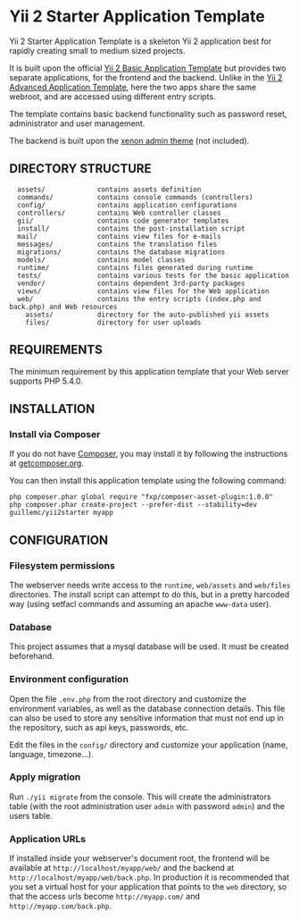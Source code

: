 Yii 2 Starter Application Template
==================================

Yii 2 Starter Application Template is a skeleton Yii 2 application best for
rapidly creating small to medium sized projects.

It is built upon the official [Yii 2 Basic Application Template](https://github.com/yiisoft/yii2-app-basic)
but provides two separate applications, for the frontend and the backend. Unlike in the
[Yii 2 Advanced Application Template](https://github.com/yiisoft/yii2-app-advanced), here the
two apps share the same webroot, and are accessed using different entry scripts.

The template contains basic backend functionality such as password reset, administrator and user management.

The backend is built upon the [xenon admin theme](http://xenontheme.com/) (not included).

DIRECTORY STRUCTURE
-------------------

      assets/             contains assets definition
      commands/           contains console commands (controllers)
      config/             contains application configurations
      controllers/        contains Web controller classes
      gii/                contains code generator templates
      install/            contains the post-installation script
      mail/               contains view files for e-mails
      messages/           contains the translation files
      migrations/         contains the database migrations
      models/             contains model classes
      runtime/            contains files generated during runtime
      tests/              contains various tests for the basic application
      vendor/             contains dependent 3rd-party packages
      views/              contains view files for the Web application
      web/                contains the entry scripts (index.php and back.php) and Web resources
        assets/           directory for the auto-published yii assets
        files/            directory for user uploads



REQUIREMENTS
------------

The minimum requirement by this application template that your Web server supports PHP 5.4.0.


INSTALLATION
------------

### Install via Composer

If you do not have [Composer](http://getcomposer.org/), you may install it by following the instructions
at [getcomposer.org](http://getcomposer.org/doc/00-intro.md#installation-nix).

You can then install this application template using the following command:

~~~
php composer.phar global require "fxp/composer-asset-plugin:1.0.0"
php composer.phar create-project --prefer-dist --stability=dev guillemc/yii2starter myapp
~~~


CONFIGURATION
-------------

### Filesystem permissions

The webserver needs write access to the `runtime`, `web/assets` and `web/files` directories. 
The install script can attempt to do this, but in a pretty harcoded way (using setfacl commands 
and assuming an apache `www-data` user).

### Database

This project assumes that a mysql database will be used. It must be created beforehand.

### Environment configuration

Open the file `.env.php` from the root directory and customize the environment
variables, as well as the database connection details. This file can also be used to store any sensitive
information that must not end up in the repository, such as api keys, passwords, etc.

Edit the files in the `config/` directory and customize your application (name, language, timezone...).

### Apply migration

Run `./yii migrate` from the console. This will create the administrators table (with the root administration
user `admin` with password `admin`) and the users table.

### Application URLs

If installed inside your webserver's document root, the frontend will be available at `http://localhost/myapp/web/`
and the backend at `http://localhost/myapp/web/back.php`. In production it is recommended that you set a virtual
host for your application that points to the `web` directory, so that the access urls become `http://myapp.com/`
and `http://myapp.com/back.php`.


